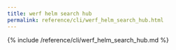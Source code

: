 ```yaml
---
title: werf helm search hub
permalink: reference/cli/werf_helm_search_hub.html
---
```


{% include /reference/cli/werf_helm_search_hub.md %}
